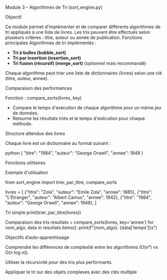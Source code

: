  Module 3 – Algorithmes de Tri (sort_engine.py)

Objectif

Ce module permet d’implémenter et de comparer différents algorithmes de tri appliqués à une liste de livres. Les tris peuvent être effectués selon plusieurs critères : titre, auteur ou année de publication.
 Fonctions principales
 Algorithmes de tri implémentés :
- **Tri à bulles (bubble_sort)**
- **Tri par insertion (insertion_sort)**
- **Tri fusion (récursif) (merge_sort)** (optionnel mais recommandé)

Chaque algorithme peut trier une liste de dictionnaires (livres) selon une clé (titre, auteur, annee).

Comparaison des performances

Fonction : compare_sorts(livres, key)

- Compare le temps d'exécution de chaque algorithme pour un même jeu de données.
- Retourne les résultats triés et le temps d'exécution pour chaque méthode.


Structure attendue des livres

Chaque livre est un dictionnaire au format suivant :

python
{
    "titre": "1984",
    "auteur": "George Orwell",
    "annee": 1949
}


Fonctions utilitaires


Exemple d'utilisation

from sort_engine import trier_par_titre, compare_sorts

livres = [
    {"titre": "Zola", "auteur": "Emile Zola", "annee": 1885},
    {"titre": "L'Étranger", "auteur": "Albert Camus", "annee": 1942},
    {"titre": "1984", "auteur": "George Orwell", "annee": 1949},
]

Tri simple
print(trier_par_titre(livres))

Comparaison des tris
resultats = compare_sorts(livres, key='annee')
for nom_algo, data in resultats.items():
    print(f"{nom_algo}: {data['temps']}s")


Objectifs d’auto-apprentissage

Comprendre les différences de complexité entre les algorithmes (O(n²) vs O(n log n)).

Utiliser la récursivité pour des tris plus performants.

Appliquer le tri sur des objets complexes avec des clés multiple
